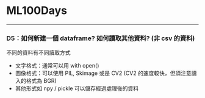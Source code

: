 # ML100Days

---
### D5：如何新建一個 dataframe? 如何讀取其他資料? (非 csv 的資料)
不同的資料有不同讀取方式
- 文字格式：通常可以用 with open()
- 圖像格式：可以使用 PIL, Skimage 或是 CV2 (CV2 的速度較快，但須注意讀入的格式為 BGR)
- 其他形式如 npy / pickle 可以儲存經過處理後的資料